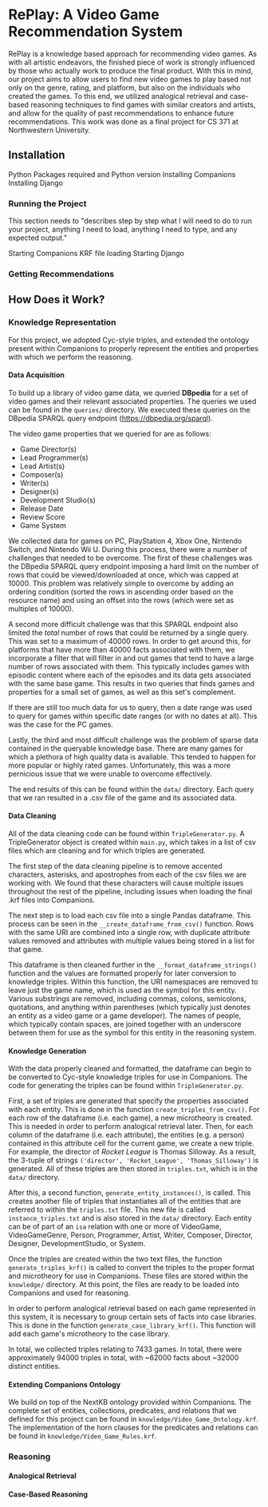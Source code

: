 # RePlay: A Video Game Recommendation System

RePlay is a knowledge based approach for recommending video games. As with all artistic endeavors, the finished 
piece of work is strongly influenced by those who actually work to produce the final product. With this in mind, 
our project aims to allow users to find new video games to play based not only on the genre, rating, and platform, 
but also on the individuals who created the games. To this end, we utilized analogical retrieval and case-based
reasoning techniques to find games with similar creators and artists, and allow for the quality of past recommendations
to enhance future recommendations. This work was done as a final project for CS 371 at Northwestern University.

## Installation

Python Packages required and Python version
Installing Companions
Installing Django

### Running the Project

This section needs to "describes step by step what I will need to do to run your project, anything I need to load,
anything I need to type, and any expected output."

Starting Companions
KRF file loading
Starting Django

### Getting Recommendations

## How Does it Work?

### Knowledge Representation
For this project, we adopted Cyc-style triples, and extended the ontology present within Companions to properly 
represent the entities and properties with which we perform the reasoning.

#### Data Acquisition
To build up a library of video game data, we queried **DBpedia** for a set of video games and their relevant associated
properties. The queries we used can be found in the `queries/` directory. We executed these queries on the DBpedia
SPARQL query endpoint (https://dbpedia.org/sparql).

The video game properties that we queried for are as follows:
- Game Director(s)
- Lead Programmer(s)
- Lead Artist(s)
- Composer(s)
- Writer(s)
- Designer(s)
- Development Studio(s)
- Release Date
- Review Score
- Game System

We collected data for games on PC, PlayStation 4, Xbox One, Nintendo Switch, and Nintendo Wii U. During this process,
there were a number of challenges that needed to be overcome. The first of these challenges was the DBpedia SPARQL query
endpoint imposing a hard limit on the number of rows that could be viewed/downloaded at once, which was capped at 10000.
This problem was relatively simple to overcome by adding an ordering condition (sorted the rows in ascending order 
based on the resource name) and using an offset into the rows (which were set as multiples of 10000).

A second more difficult challenge was that this SPARQL endpoint also limited the *total* number of rows that could be
returned by a single query. This was set to a maximum of 40000 rows. In order to get around this, for platforms that 
have more than 40000 facts associated with them, we incorporate a filter that will filter in and out games that tend 
to have a large number of rows associated with them. This typically includes games with episodic content where each 
of the episodes and its data gets associated with the same base game. This results in two queries that finds games 
and properties for a small set of games, as well as this set's complement.

If there are still too much data for us to query, then a date range was used to query for games within specific date
ranges (or with no dates at all). This was the case for the PC games.

Lastly, the third and most difficult challenge was the problem of sparse data contained in the queryable knowledge base.
There are many games for which a plethora of high quality data is available. This tended to happen for more popular or
highly rated games. Unfortunately, this was a more pernicious issue that we were unable to overcome effectively. 

The end results of this can be found within the `data/` directory. Each query that we ran resulted in a .csv file
of the game and its associated data.

#### Data Cleaning
All of the data cleaning code can be found within `TripleGenerator.py`. A TripleGenerator object is created
within `main.py`, which takes in a list of csv files which are cleaning and for which triples are generated. 

The first step of the data cleaning pipeline is to remove accented characters, asterisks, and apostrophes from
each of the csv files we are working with. We found that these characters will cause multiple issues throughout
the rest of the pipeline, including issues when loading the final .krf files into Companions.

The next step is to load each csv file into a single Pandas dataframe. This process can be seen in the 
`__create_dataframe_from_csv()` function. Rows with the same URI are combined into a single row, with 
duplicate attribute values removed and attributes with multiple values being stored in a list for that game.

This dataframe is then cleaned further in the `__format_dataframe_strings()` function and the values are formatted 
properly for later conversion to knowledge triples. Within this function, the URI namespaces are removed to leave
just the game name, which is used as the symbol for this entity. Various substrings are removed, including commas, 
colons, semicolons, quotations, and anything within parentheses (which typically just denotes an entity as a 
video game or a game developer). The names of people, which typically contain spaces, are joined together with an
underscore between them for use as the symbol for this entity in the reasoning system. 

#### Knowledge Generation
With the data properly cleaned and formatted, the dataframe can begin to be converted to Cyc-style knowledge 
triples for use in Companions. The code for generating the triples can be found within `TripleGenerator.py`. 

First, a set of triples are generated that specify the properties associated with each entity. This is done in the
function `create_triples_from_csv()`. For each row of the dataframe (i.e. each game), a new microtheory is created. This
is needed in order to perform analogical retrieval later. Then, for each column of the dataframe (i.e. each attribute),
the entities (e.g. a person) contained in this attribute cell for the current game, we create a new triple. 
For example, the director of *Rocket League* is Thomas Silloway. As a result, the 3-tuple of strings 
`('director', 'Rocket_League', 'Thomas_Silloway')` is generated. All of these triples are then stored in `triples.txt`,
 which is in the `data/` directory.  

After this, a second function, `generate_entity_instances()`, is called. This creates another file of triples that 
instantiates all of the entities that are referred to within the `triples.txt` file. This new file is called 
`instance_triples.txt` and is also stored in the `data/` directory. Each entity can be of part of an `isa` relation with 
one or more of VideoGame, VideoGameGenre, Person, Programmer, Artist, Writer, Composer, Director, Designer,
DevelopmentStudio, or System. 

Once the triples are created within the two text files, the function `generate_triples_krf()` is called to convert the
triples to the proper format and microtheory for use in Companions. These files are stored within the `knowledge/`
directory. At this point, the files are ready to be loaded into Companions and used for reasoning. 

In order to perform analogical retrieval based on each game represented in this system, it is necessary to group 
certain sets of facts into case libraries. This is done in the function `generate_case_library_krf()`. This function
will add each game's microtheory to the case library.

In total, we collected triples relating to 7433 games. In total, there were approximately 94000 triples in total, with
~62000 facts about ~32000 distinct entities.


#### Extending Companions Ontology
We build on top of the NextKB ontology provided within Companions. The complete set of entities, collections, predicates,
and relations that we defined for this project can be found in `knowledge/Video_Game_Ontology.krf`. The implementation
of the horn clauses for the predicates and relations can be found in `knowledge/Video_Game_Rules.krf`.

### Reasoning

#### Analogical Retrieval

#### Case-Based Reasoning